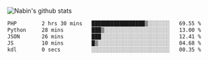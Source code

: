 ![Nabin's github stats](https://github-readme-stats.vercel.app/api?username=nabin-bh&show_icons=true&theme=dracula&hide=stars,issues)

```txt
PHP        2 hrs 30 mins   █████████████████▒░░░░░░░   69.55 %
Python     28 mins         ███▒░░░░░░░░░░░░░░░░░░░░░   13.00 %
JSON       26 mins         ███░░░░░░░░░░░░░░░░░░░░░░   12.41 %
JS         10 mins         █▒░░░░░░░░░░░░░░░░░░░░░░░   04.68 %
kdl        0 secs          ░░░░░░░░░░░░░░░░░░░░░░░░░   00.35 %
```
